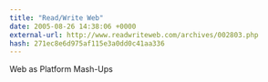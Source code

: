 ```yaml
---
title: "Read/Write Web"
date: 2005-08-26 14:38:06 +0000
external-url: http://www.readwriteweb.com/archives/002803.php
hash: 271ec8e6d975af115e3a0dd0c41aa336
---
```


Web as Platform Mash-Ups
